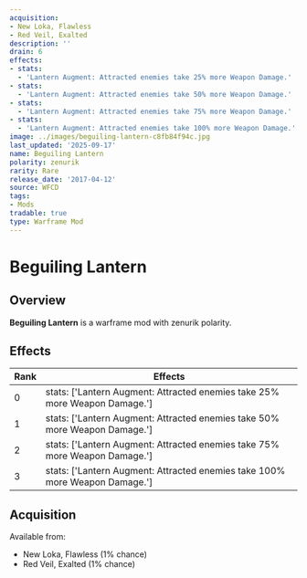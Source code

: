 ```yaml
---
acquisition:
- New Loka, Flawless
- Red Veil, Exalted
description: ''
drain: 6
effects:
- stats:
  - 'Lantern Augment: Attracted enemies take 25% more Weapon Damage.'
- stats:
  - 'Lantern Augment: Attracted enemies take 50% more Weapon Damage.'
- stats:
  - 'Lantern Augment: Attracted enemies take 75% more Weapon Damage.'
- stats:
  - 'Lantern Augment: Attracted enemies take 100% more Weapon Damage.'
image: ../images/beguiling-lantern-c8fb84f94c.jpg
last_updated: '2025-09-17'
name: Beguiling Lantern
polarity: zenurik
rarity: Rare
release_date: '2017-04-12'
source: WFCD
tags:
- Mods
tradable: true
type: Warframe Mod
---
```


# Beguiling Lantern

## Overview

**Beguiling Lantern** is a warframe mod with zenurik polarity.

## Effects

| Rank | Effects |
|------|----------|
| 0 | stats: ['Lantern Augment: Attracted enemies take 25% more Weapon Damage.'] |
| 1 | stats: ['Lantern Augment: Attracted enemies take 50% more Weapon Damage.'] |
| 2 | stats: ['Lantern Augment: Attracted enemies take 75% more Weapon Damage.'] |
| 3 | stats: ['Lantern Augment: Attracted enemies take 100% more Weapon Damage.'] |

## Acquisition

Available from:
- New Loka, Flawless (1% chance)
- Red Veil, Exalted (1% chance)

